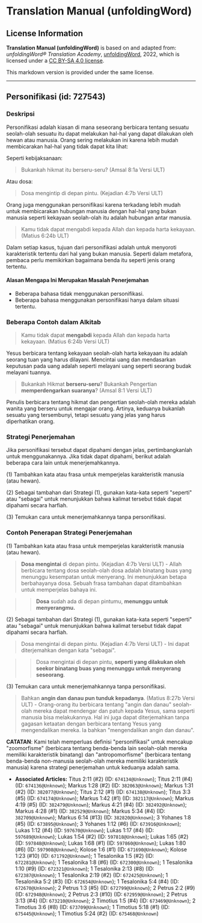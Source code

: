 # Translation Manual (unfoldingWord)

## License Information

**Translation Manual (unfoldingWord)** is based on and adapted from: _unfoldingWord® Translation Academy_, [unfoldingWord](https://unfoldingword.org/utw), 2022, which is licensed under a [CC BY-SA 4.0 license](https://creativecommons.org/licenses/by-sa/4.0/legalcode.en).

This markdown version is provided under the same license.



--------------------------------

## Personifikasi (id: 727543)

### Deskripsi

Personifikasi adalah kiasan di mana seseorang berbicara tentang sesuatu seolah\-olah sesuatu itu dapat melakukan hal\-hal yang dapat dilakukan oleh hewan atau manusia. Orang sering melakukan ini karena lebih mudah membicarakan hal\-hal yang tidak dapat kita lihat:

Seperti kebijaksanaan:

> Bukankah hikmat itu berseru\-seru? (Amsal 8:1a Versi ULT)

Atau dosa:

> Dosa mengintip di depan pintu. (Kejadian 4:7b Versi ULT)

Orang juga menggunakan personifikasi karena terkadang lebih mudah untuk membicarakan hubungan manusia dengan hal\-hal yang bukan manusia seperti kekayaan seolah\-olah itu adalah hubungan antar manusia.

> Kamu tidak dapat mengabdi kepada Allah dan kepada harta kekayaan. (Matius 6:24b ULT)

Dalam setiap kasus, tujuan dari personifikasi adalah untuk menyoroti karakteristik tertentu dari hal yang bukan manusia. Seperti dalam metafora, pembaca perlu memikirkan bagaimana benda itu seperti jenis orang tertentu.

#### Alasan Mengapa Ini Merupakan Masalah Penerjemahan

* Beberapa bahasa tidak menggunakan personifikasi.
* Beberapa bahasa menggunakan personifikasi hanya dalam situasi tertentu.

### Beberapa Contoh dalam Alkitab

> Kamu tidak dapat **mengabdi** kepada Allah dan kepada harta kekayaan. (Matius 6:24b Versi ULT)

Yesus berbicara tentang kekayaan seolah\-olah harta kekayaan itu adalah seorang tuan yang harus dilayani. Mencintai uang dan mendasarkan keputusan pada uang adalah seperti melayani uang seperti seorang budak melayani tuannya.

> Bukankah Hikmat **berseru\-seru**? Bukankah Pengertian **memperdengarkan suaranya**? (Amsal 8:1 Versi ULT)

Penulis berbicara tentang hikmat dan pengertian seolah\-olah mereka adalah wanita yang berseru untuk mengajar orang. Artinya, keduanya bukanlah sesuatu yang tersembunyi, tetapi sesuatu yang jelas yang harus diperhatikan orang.

### Strategi Penerjemahan

Jika personifikasi tersebut dapat dipahami dengan jelas, pertimbangkanlah untuk menggunakannya. Jika tidak dapat dipahami, berikut adalah beberapa cara lain untuk menerjemahkannya.

(1\) Tambahkan kata atau frasa untuk memperjelas karakteristik manusia (atau hewan).

(2\) Sebagai tambahan dari Strategi (1\), gunakan kata\-kata seperti "seperti" atau "sebagai" untuk menunjukkan bahwa kalimat tersebut tidak dapat dipahami secara harfiah.

(3\) Temukan cara untuk menerjemahkannya tanpa personifikasi.

### Contoh Penerapan Strategi Penerjemahan

(1\) Tambahkan kata atau frasa untuk memperjelas karakteristik manusia (atau hewan).

> **Dosa mengintai** di depan pintu. (Kejadian 4:7b Versi ULT) \- Allah berbicara tentang dosa seolah\-olah dosa adalah binatang buas yang menunggu kesempatan untuk menyerang. Ini menunjukkan betapa berbahayanya dosa. Sebuah frasa tambahan dapat ditambahkan untuk memperjelas bahaya ini.

> > **Dosa** sudah ada di depan pintumu, **menunggu untuk menyerangmu.**

(2\) Sebagai tambahan dari Strategi (1\), gunakan kata\-kata seperti "seperti" atau "sebagai" untuk menunjukkan bahwa kalimat tersebut tidak dapat dipahami secara harfiah.

> Dosa mengintai di depan pintu. (Kejadian 4:7b Versi ULT) \- Ini dapat diterjemahkan dengan kata "sebagai".

> > Dosa mengintai di depan pintu, **seperti yang dilakukan oleh seekor binatang buas yang menunggu untuk menyerang seseorang**.

(3\) Temukan cara untuk menerjemahkannya tanpa personifikasi.

> Bahkan **angin dan danau pun tunduk kepadanya**. (Matius 8:27b Versi ULT) \- Orang\-orang itu berbicara tentang "angin dan danau" seolah\-olah mereka dapat mendengar dan patuh kepada Yesus, sama seperti manusia bisa melakukannya. Hal ini juga dapat diterjemahkan tanpa gagasan ketaatan dengan berbicara tentang Yesus yang mengendalikan mereka. Ia bahkan "mengendalikan angin dan danau".

**CATATAN**: Kami telah memperluas definisi "personifikasi" untuk mencakup "zoomorfisme" (berbicara tentang benda\-benda lain seolah\-olah mereka memiliki karakteristik binatang) dan "antropomorfisme" (berbicara tentang benda\-benda non\-manusia seolah\-olah mereka memiliki karakteristik manusia) karena strategi penerjemahan untuk keduanya adalah sama.

* **Associated Articles:** Titus 2:11 (#2) (ID: `674134@Unknown`); Titus 2:11 (#4) (ID: `674136@Unknown`); Markus 1:28 (#2) (ID: `382063@Unknown`); Markus 1:31 (#2) (ID: `382077@Unknown`); Titus 2:12 (#1) (ID: `674138@Unknown`); Titus 3:3 (#5) (ID: `674174@Unknown`); Markus 1:42 (#1) (ID: `382117@Unknown`); Markus 4:19 (#5) (ID: `382479@Unknown`); Markus 4:21 (#4) (ID: `382492@Unknown`); Markus 4:28 (#1) (ID: `382529@Unknown`); Markus 5:34 (#4) (ID: `382709@Unknown`); Markus 6:14 (#13) (ID: `382820@Unknown`); 3 Yohanes 1:8 (#5) (ID: `673895@Unknown`); 3 Yohanes 1:12 (#6) (ID: `673916@Unknown`); Lukas 1:12 (#4) (ID: `597670@Unknown`); Lukas 1:17 (#4) (ID: `597689@Unknown`); Lukas 1:54 (#2) (ID: `597818@Unknown`); Lukas 1:65 (#2) (ID: `597848@Unknown`); Lukas 1:68 (#1) (ID: `597860@Unknown`); Lukas 1:80 (#6) (ID: `597908@Unknown`); Kolose 1:6 (#1) (ID: `671690@Unknown`); Kolose 1:23 (#10) (ID: `671792@Unknown`); 1 Tesalonika 1:5 (#2) (ID: `672281@Unknown`); 1 Tesalonika 1:8 (#6) (ID: `672300@Unknown`); 1 Tesalonika 1:10 (#9) (ID: `672321@Unknown`); 1 Tesalonika 2:13 (#8) (ID: `672387@Unknown`); 1 Tesalonika 2:19 (#2) (ID: `672425@Unknown`); 1 Tesalonika 5:2 (#3) (ID: `672654@Unknown`); 1 Tesalonika 5:4 (#4) (ID: `672670@Unknown`); 2 Petrus 1:3 (#5) (ID: `672799@Unknown`); 2 Petrus 2:2 (#9) (ID: `672948@Unknown`); 2 Petrus 2:3 (#10) (ID: `672959@Unknown`); 2 Petrus 3:13 (#4) (ID: `673210@Unknown`); 2 Timotius 1:5 (#4) (ID: `673469@Unknown`); 2 Timotius 3:6 (#8) (ID: `673709@Unknown`); 1 Timotius 5:18 (#1) (ID: `675445@Unknown`); 1 Timotius 5:24 (#2) (ID: `675468@Unknown`)

